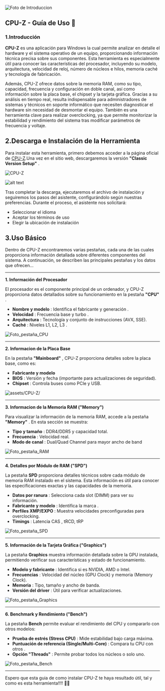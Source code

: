 ![Foto de Introduccion](https://static-sg.winudf.com/wupload/xy/aprojectadmin/ZM5nL3Q5.jpg?imageMogr2/thumbnail/600x)

## CPU-Z - Guía de Uso 🔧

### 1.Introducción

**CPU-Z** es una aplicación para Windows la cual permite analizar en detalle el hardware y el sistema operativo de un equipo, proporcionando información técnica precisa sobre sus componentes. Esta herramienta es especialmente útil para conocer las características del procesador, incluyendo su modelo, arquitectura, velocidad de reloj, número de núcleos e hilos, memoria caché y tecnología de fabricación.

Además, CPU-Z ofrece datos sobre la memoria RAM, como su tipo, capacidad, frecuencia y configuración en doble canal, así como información sobre la placa base, el chipset y la tarjeta gráfica. Gracias a su análisis en tiempo real, resulta indispensable para administradores de sistemas y técnicos en soporte informático que necesiten diagnosticar el hardware sin necesidad de desmontar el equipo. También es una herramienta clave para realizar overclocking, ya que permite monitorizar la estabilidad y rendimiento del sistema tras modificar parámetros de frecuencia y voltaje.

## 2.Descarga e Instalación de la Herramienta

Para instalar esta herramienta, primero debemos acceder a la página oficial de [CPU-Z](https://www.cpuid.com/softwares/cpu-z.html).Una vez en el sitio web, descargaremos la versión **"Classic Version Setup"** .

![CPU-Z](assets/CPU-Z/image-4.png)

![alt text](assets/CPU-Z/image-3.png)

Tras completar la descarga, ejecutaremos el archivo de instalación y seguiremos los pasos del asistente, configurándolo según nuestras preferencias. Durante el proceso, el asistente nos solicitará:

* Seleccionar el idioma
* Aceptar los términos de uso
* Elegir la ubicación de instalación

## 3.Uso Básico

Dentro de CPU-Z encontraremos varias pestañas, cada una de las cuales proporciona información detallada sobre diferentes componentes del sistema. A continuación, se describen las principales pestañas y los datos que ofrecen...

---

**1. Información del Procesador**

El procesador es el componente principal de un ordenador, y CPU-Z proporciona datos detallados sobre su funcionamiento en la pestaña **"CPU"** .

* **Nombre y modelo** : Identifica el fabricante y generación .
* **Velocidad** : Frecuencia base y turbo .
* **Arquitectura** : Tecnología  y conjunto de instrucciones (AVX, SSE).
* **Caché** : Niveles L1, L2, L3 .

![Foto_pestaña_CPU](assets/CPU-Z/Captura%20de%20pantalla%202025-04-02%20011603.png)

---

**2. Informacion de la Placa Base**

En la pestaña **"Mainboard"** , CPU-Z proporciona detalles sobre la placa base, como es:

* **Fabricante y modelo**
* **BIOS** : Versión y fecha (importante para actualizaciones de seguridad).
* **Chipset** : Controla buses como PCIe y USB.

![assets/CPU-Z/](https://www.techpowerup.com/download/images/103_large.png)

---

**3. Informacion de la Memoria RAM ("Memory")**

Para visualizar la información de la memoria RAM, accede a la pestaña **"Memory"** . En esta sección se muestra:

* **Tipo y tamaño** : DDR4/DDR5 y capacidad total.
* **Frecuencia** : Velocidad real.
* **Modo de canal** : Dual/Quad Channel para mayor ancho de band

![Foto_pestaña_RAM](assets/CPU-Z/Captura%20de%20pantalla%202025-04-02%20011654.png)

---

**4. Detalles por Módulo de RAM ("SPD")**

La pestaña **SPD** proporciona detalles técnicos sobre cada módulo de memoria RAM instalado en el sistema. Esta información es útil para conocer las especificaciones exactas y las capacidades de la memoria.

* **Datos por ranura** : Selecciona cada slot (DIMM) para ver su información.
* **Fabricante y modelo** : Identifica la marca .
* **Perfiles XMP/EXPO** : Muestra velocidades preconfiguradas para overclocking.
* **Timings** : Latencia CAS , tRCD, tRP

![Foto_pestaña_SPD](assets/CPU-Z/Captura%20de%20pantalla%202025-04-02%20012518.png)

---

**5. Información de la Tarjeta Gráfica ("Graphics")**

La pestaña **Graphics** muestra información detallada sobre la GPU instalada, permitiendo verificar sus características y estado de funcionamiento.

* **Modelo y fabricante** : Identifica si es NVIDIA, AMD o Intel.
* **Frecuencias** : Velocidad del núcleo (GPU Clock) y memoria (Memory Clock).
* **Memoria** : Tipo, tamaño y ancho de banda.
* **Versión del driver** : Útil para verificar actualizaciones.

![Foto_pestaña_Graphics](assets/CPU-Z/Captura%20de%20pantalla%202025-04-02%20012551.png)

---

**6. Benchmark y Rendimiento ("Bench")**

La pestaña **Bench** permite evaluar el rendimiento del CPU y compararlo con otros modelos:

* **Prueba de estrés (Stress CPU)** : Mide estabilidad bajo carga máxima.
* **Puntuación de referencia (Single/Multi-Core)** : Compara tu CPU con otros .
* **Opción "Threads"** : Permite probar todos los núcleos o solo uno.

![Foto_pestaña_Bench](assets/CPU-Z/Captura%20de%20pantalla%202025-04-02%20012634.png)

---

Espero que esta guia de como instalar CPU-Z te haya resultado útil, tal y como es esta herramienta!!!! 🚀🔧

